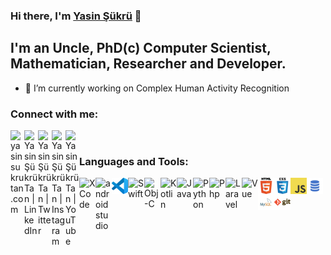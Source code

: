 ### Hi there, I'm [Yasin Şükrü][website] 👋

## I'm an Uncle, PhD(c) Computer Scientist, Mathematician, Researcher and Developer.
- 🔭 I’m currently working on Complex Human Activity Recognition

### Connect with me:

[<img align="left" alt="yasinsukrutan.com" width="22px" src="https://toppng.com/uploads/preview/web-png-jpg-transparent-stock-website-icon-blue-11563644926reanjnmk6x.png" />][website]
[<img align="left" alt="Yasin Şükrü Tan | LinkedIn" width="22px" src="https://cdn-icons-png.flaticon.com/512/174/174857.png" />][linkedin]
[<img align="left" alt="Yasin Şükrü Tan | Twitter" width="22px" src="https://e7.pngegg.com/pngimages/708/311/png-clipart-twitter-twitter-thumbnail.png" />][twitter]
[<img align="left" alt="Yasin Şükrü Tan | Instagram" width="22px" src="https://upload.wikimedia.org/wikipedia/commons/thumb/5/58/Instagram-Icon.png/1200px-Instagram-Icon.png" />][instagram]
[<img align="left" alt="Yasin Şükrü Tan | YouTube" width="22px" src="https://cdn-icons-png.flaticon.com/512/1384/1384060.png" />][youtube]

<br />

### Languages and Tools:

<img align="left" alt="XCode" width="26px" src="https://img.icons8.com/color/48/000000/xcode.png" />
<img align="left" alt="android studio" width="26px" src="https://developer.android.com/static/studio/images/android-studio-stable.svg?hl=tr" />
<img align="left" alt="Visual Studio Code" width="26px" src="https://raw.githubusercontent.com/github/explore/80688e429a7d4ef2fca1e82350fe8e3517d3494d/topics/visual-studio-code/visual-studio-code.png" />
<img align="left" alt="Swift" width="26px" src="https://img.icons8.com/fluent/48/000000/swift.png" />
<img align="left" alt="Obj-C" width="26px" src="https://syntheway.com/Objective-C-icon.png" />
<img align="left" alt="Kotlin" width="26px" src="https://img.icons8.com/color/48/000000/kotlin.png" />
<img align="left" alt="Java" width="26px" src="https://img.icons8.com/color/48/000000/java-coffee-cup-logo.png" />
<img align="left" alt="Python" width="26px" src="https://img.icons8.com/dusk/64/000000/python.png" />
<img align="left" alt="Php" width="26px" src="https://img.icons8.com/officel/40/000000/php-logo.png" />
<img align="left" alt="Laravel" width="26px" src="https://upload.wikimedia.org/wikipedia/commons/3/3d/LaravelLogo.png" />
<img align="left" alt="Vue" width="26px" src="https://cdn.icon-icons.com/icons2/2107/PNG/512/file_type_vue_icon_130078.png" />
<img align="left" alt="HTML5" width="26px" src="https://raw.githubusercontent.com/github/explore/80688e429a7d4ef2fca1e82350fe8e3517d3494d/topics/html/html.png" />
<img align="left" alt="CSS3" width="26px" src="https://raw.githubusercontent.com/github/explore/80688e429a7d4ef2fca1e82350fe8e3517d3494d/topics/css/css.png" />
<img align="left" alt="JavaScript" width="26px" src="https://raw.githubusercontent.com/github/explore/80688e429a7d4ef2fca1e82350fe8e3517d3494d/topics/javascript/javascript.png" />
<img align="left" alt="SQL" width="26px" src="https://raw.githubusercontent.com/github/explore/80688e429a7d4ef2fca1e82350fe8e3517d3494d/topics/sql/sql.png" />
<img align="left" alt="MySQL" width="26px" src="https://raw.githubusercontent.com/github/explore/80688e429a7d4ef2fca1e82350fe8e3517d3494d/topics/mysql/mysql.png" />
<img align="left" alt="Git" width="26px" src="https://raw.githubusercontent.com/github/explore/80688e429a7d4ef2fca1e82350fe8e3517d3494d/topics/git/git.png" />


[website]: https://yasinsukrutan.com
[youtube]: https://www.youtube.com/channel/UCXeerPhqe7rzITeg5gsda_w
[twitter]: https://twitter.com/uAibu
[instagram]: https://instagram.com/uAibu
[linkedin]: https://www.linkedin.com/in/ysnskrtan/
<!--
**ysnskrtan/ysnskrtan** is a ✨ _special_ ✨ repository because its `README.md` (this file) appears on your GitHub profile.

Here are some ideas to get you started:

- 🔭 I’m currently working on ...
- 🌱 I’m currently learning ...
- 👯 I’m looking to collaborate on ...
- 🤔 I’m looking for help with ...
- 💬 Ask me about ...
- 📫 How to reach me: ...
- 😄 Pronouns: ...
- ⚡ Fun fact: ...
-->

